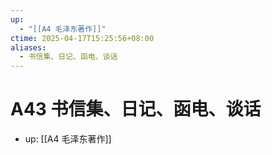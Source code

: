 ```yaml
---
up:
  - "[[A4 毛泽东著作]]"
ctime: 2025-04-17T15:25:56+08:00
aliases:
  - 书信集、日记、函电、谈话
---
```


# A43 书信集、日记、函电、谈话

- up: [[A4 毛泽东著作]]
